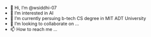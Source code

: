 - 👋 Hi, I’m @wsiddhi-07
- 👀 I’m interested in AI 
- 🌱 I’m currently persuing b-tech CS degree in MIT ADT University 
- 💞️ I’m looking to collaborate on ...
- 📫 How to reach me ...

<!---
wsiddhi-07/wsiddhi-07 is a ✨ special ✨ repository because its `README.md` (this file) appears on your GitHub profile.
You can click the Preview link to take a look at your changes.
--->
